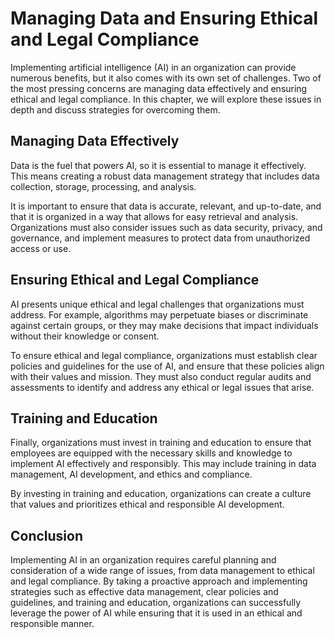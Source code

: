 Managing Data and Ensuring Ethical and Legal Compliance
========================================================================================================

Implementing artificial intelligence (AI) in an organization can provide numerous benefits, but it also comes with its own set of challenges. Two of the most pressing concerns are managing data effectively and ensuring ethical and legal compliance. In this chapter, we will explore these issues in depth and discuss strategies for overcoming them.

Managing Data Effectively
-------------------------

Data is the fuel that powers AI, so it is essential to manage it effectively. This means creating a robust data management strategy that includes data collection, storage, processing, and analysis.

It is important to ensure that data is accurate, relevant, and up-to-date, and that it is organized in a way that allows for easy retrieval and analysis. Organizations must also consider issues such as data security, privacy, and governance, and implement measures to protect data from unauthorized access or use.

Ensuring Ethical and Legal Compliance
-------------------------------------

AI presents unique ethical and legal challenges that organizations must address. For example, algorithms may perpetuate biases or discriminate against certain groups, or they may make decisions that impact individuals without their knowledge or consent.

To ensure ethical and legal compliance, organizations must establish clear policies and guidelines for the use of AI, and ensure that these policies align with their values and mission. They must also conduct regular audits and assessments to identify and address any ethical or legal issues that arise.

Training and Education
----------------------

Finally, organizations must invest in training and education to ensure that employees are equipped with the necessary skills and knowledge to implement AI effectively and responsibly. This may include training in data management, AI development, and ethics and compliance.

By investing in training and education, organizations can create a culture that values and prioritizes ethical and responsible AI development.

Conclusion
----------

Implementing AI in an organization requires careful planning and consideration of a wide range of issues, from data management to ethical and legal compliance. By taking a proactive approach and implementing strategies such as effective data management, clear policies and guidelines, and training and education, organizations can successfully leverage the power of AI while ensuring that it is used in an ethical and responsible manner.
